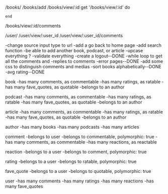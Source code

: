 
/books/
  /books/add
  /books/view/:id
    get '/books/view/:id' do

    end
  /books/view/:id/comments


/user/
  /user/view/:user_id
  /user/view/:user_id/comments





-change source input type to url
-add a go back to home page
-add search function
-be able to add another book, podcast, or article
-upcase everything ?
-validate everything
-create a logout--DONE
-while loop to get all the comments and -replies to comments
-error pages--DONE
-add some css to distinguish comments and medias
-sort books alphabetically--DONE
-avg rating--DONE



book
-has many comments, as commentable
-has many ratings, as ratable
-has many fave_quotes, as quotable
-belongs to an author

podcast
-has many comments, as commentable
-has many ratings, as ratable
-has many fave_quotes, as quotable
-belongs to an author

article
-has many comments, as commentable
-has many ratings, as ratable
-has many fave_quotes, as quotable
-belongs to an author

author
-has many books
-has many podcasts
-has many articles

comment
-belongs to user
-belongs to commentable, polymorphic: true
-has many comments, as commentable
-has many reactions, as reactable

reaction
-belongs to a user
-belongs to comment, polymorphic: true


rating
-belongs to a user
-belongs to ratable, polymorphic: true
<!-- -belongs to a book, article, podcast -->

fave_quote
-belongs to a user
-belongs to quotable, polymorphic: true
<!-- -belongs to a book, article, podcast -->

user
-has many comments
-has many ratings
-has many reactions
-has many fave_quotes